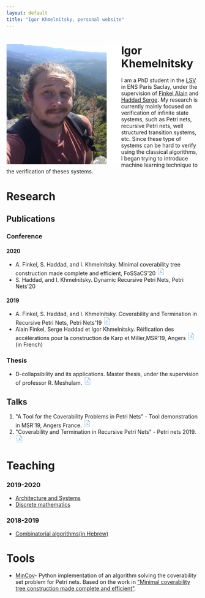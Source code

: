 ```yaml
---
layout: default
title: "Igor Khmelnitsky, personal website"
---
```


# <img src="pictures/myphoto3.jpg" style="float: left;" alt="drawing" width="300"/> Igor Khemelnitsky
I am a PhD student in the [LSV](https://www.lsv.fr) in ENS Paris Saclay, under the supervision of [Finkel Alain](http://www.lsv.fr/~finkel) and [Haddad Serge](http://www.lsv.fr/~haddad).
My research is currently mainly focused on verification of infinite state systems, such as Petri nets, recursive Petri nets, well structured transition systems, etc. Since these type of systems can be hard to verify using the classical algorithms, I began trying to introduce machine learning technique to the verification of theses systems.


<p id="Research"> </p>  

# Research
## Publications
### Conference
#### 2020
   +  A. Finkel, S. Haddad, and I. Khmelnitsky. Minimal coverability tree construction made complete and efficient, FoSSaCS'20
   <a href="https://hal.inria.fr/INRIA/hal-02479879"><img src="pictures/pdf.png" alt="drawing" width="20"/></a>
   +  S. Haddad, and I. Khmelnitsky. Dynamic Recursive Petri Nets, Petri Nets'20
   
#### 2019
   +  A. Finkel, S. Haddad, and I. Khmelnitsky. Coverability and Termination in Recursive Petri Nets, Petri Nets'19
   <a href="https://hal.inria.fr/hal-02081019"><img src="pictures/pdf.png" alt="drawing" width="20"/></a>   
   + Alain Finkel, Serge Haddad et Igor Khmelnitsky. Réification des accélérations pour la construction de Karp et Miller,MSR'19, Angers
   <a href="https://hal.archives-ouvertes.fr/hal-02431913"><img src="pictures/pdf.png" alt="drawing" width="20"/></a>(in French)

### Thesis
  + D-collapsibility and its applications. Master thesis, under the supervision of professor R. Meshulam. <a href="/papers/thesis.pdf"><img src="pictures/pdf.png" alt="drawing" width="20"/> </a>

## Talks

1. "A Tool for the Coverability Problems in Petri Nets" - Tool demonstration in MSR'19, Angers France. <a href="/presentations/msr19.pdf"><img src="pictures/pdf.png" alt="drawing" width="20"/> </a>
2. "Coverability and Termination in Recursive Petri Nets" - Petri nets 2019.  <a href="/presentations/petrinet19.pdf
"><img src="pictures/pdf.png" alt="drawing" width="20"/></a>

<p id="Teaching"> </p>

# Teaching

###  2019-2020
  * [Architecture and Systems](/tobeadded)
  * [Discrete mathematics](/teaching/DM19-20)

### 2018-2019
  * [Combinatorial algorithms(in Hebrew)](/tobeadded)


<p id="Tools"> </p>

# Tools
 + [MinCov](https://github.com/IgorKhm/MinCov)- Python implementation of an algorithm solving the coverability set problem for Petri nets. Based on the work in <a href="https://hal.inria.fr/INRIA/hal-02479879"> "Minimal coverability tree construction made complete and efficient"</a>.

<br/>
<br/>
<br/>

<!--
# Stuff
  [xsasd asd asd](Teaching)
  <a href="#opening">Take me to the opening paragraph.</a>
-->


<!-- ![](myphoto.jpg)  -->
